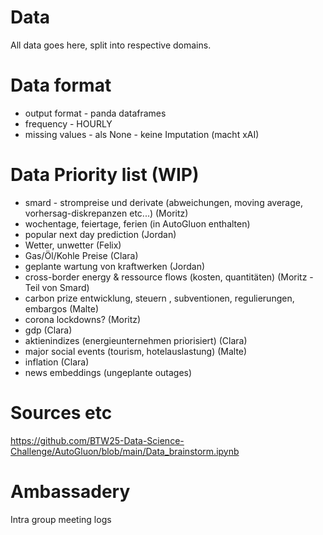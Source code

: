 # Data
All data goes here, split into respective domains.

# Data format
- output format
        - panda dataframes
- frequency
        - HOURLY
- missing values
        - als None
        - keine Imputation (macht xAI)

# Data Priority list (WIP)
- smard - strompreise und derivate (abweichungen, moving average, vorhersag-diskrepanzen etc...) (Moritz)
- wochentage, feiertage, ferien (in AutoGluon enthalten)
- popular next day prediction (Jordan)
- Wetter, unwetter (Felix)
- Gas/Öl/Kohle Preise (Clara)
- geplante wartung von kraftwerken (Jordan)
- cross-border energy & ressource flows (kosten, quantitäten) (Moritz - Teil von Smard)
- carbon prize entwicklung, steuern , subventionen, regulierungen, embargos (Malte)
- corona lockdowns? (Moritz)
- gdp (Clara)
- aktienindizes (energieunternehmen priorisiert) (Clara)
- major social events (tourism, hotelauslastung) (Malte)
- inflation (Clara)
- news embeddings (ungeplante outages)

# Sources etc
https://github.com/BTW25-Data-Science-Challenge/AutoGluon/blob/main/Data_brainstorm.ipynb

# Ambassadery 
Intra group meeting logs
